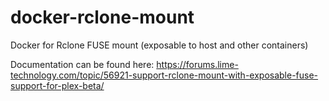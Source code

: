 # docker-rclone-mount
Docker for Rclone FUSE mount (exposable to host and other containers)

Documentation can be found here: https://forums.lime-technology.com/topic/56921-support-rclone-mount-with-exposable-fuse-support-for-plex-beta/

